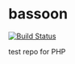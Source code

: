 # bassoon
[![Build Status](https://travis-ci.com/JonasWijne/bassoon.svg?branch=master)](https://travis-ci.com/JonasWijne/bassoon)

test repo for PHP
